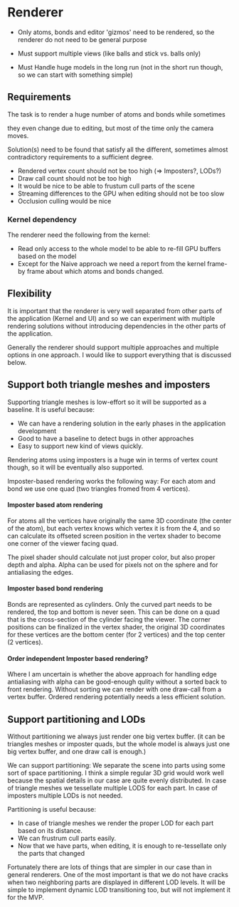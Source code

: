 # Renderer

- Only atoms, bonds and editor 'gizmos' need to be rendered, so the renderer do not need to be general purpose

- Must support multiple views (like balls and stick vs. balls only)
- Must Handle huge models in the long run (not in the short run though, so we can start with something simple)

## Requirements

The task is to render a huge number of atoms and bonds while sometimes

they even change due to editing, but most of the time only the camera moves.



Solution(s) need to be found that satisfy all the different, sometimes almost contradictory requirements to a sufficient degree.



- Rendered vertex count should not be too high (=> Imposters?, LODs?)
- Draw call count should not be too high
- It would be nice to be able to frustum cull parts of the scene
- Streaming differences to the GPU when editing should not be too slow
- Occlusion culling would be nice

### Kernel dependency

The renderer need the following from the kernel:

- Read only access to the whole model to be able to re-fill GPU buffers based on the model
- Except for the Naive approach we need a report from the kernel frame-by frame about which atoms and bonds changed.

## Flexibility

It is important that the renderer is very well separated from other parts of the application (Kernel and UI) and so we can experiment with multiple rendering solutions without introducing dependencies in the other parts of the application.

Generally the renderer should support multiple approaches and multiple options in one approach. I would like to support everything that is discussed below. 

## Support both triangle meshes and imposters

Supporting triangle meshes is low-effort so it will be supported as a baseline. It is useful because:

- We can have a rendering solution in the early phases in the application development
- Good to have a baseline to detect bugs in other approaches
- Easy to support new kind of views quickly.

Rendering atoms using imposters is a huge win in terms of vertex count though, so it will be eventually also supported.

Imposter-based rendering works the following way: For each atom and bond we use one quad (two triangles fromed from 4 vertices).

#### Imposter based atom rendering

For atoms all the vertices have originally the same 3D coordinate (the center of the atom), but each vertex knows which vertex it is from the 4, and so can calculate its offseted screen position in the vertex shader to become one corner of the viewer facing quad.

The pixel shader should calculate not just proper color, but also proper depth and alpha. Alpha can be used for pixels not on the sphere and for antialiasing the edges.

#### Imposter based bond rendering

Bonds are represented as cylinders. Only the curved part needs to be rendered, the top and bottom is never seen. This can be done on a quad that is the cross-section of the cylinder facing the viewer. The corner positions can be finalized in the vertex shader, the original 3D coordinates for these vertices are the bottom center (for 2 vertices) and the top center (2 vertices).

#### Order independent Imposter based rendering?

Where I am uncertain is whether the above approach for handling edge antialiasing with alpha can be good-enough qulity without a sorted back to front rendering. Without sorting we can render with one draw-call from a vertex buffer. Ordered rendering potentially needs a less efficient solution.

## Support partitioning and LODs

Without partitioning we always just render one big vertex buffer. (it can be triangles meshes or imposter quads, but the whole model is always just one big vertex buffer, and one draw call is enough.)

We can support partitioning: We separate the scene into parts using some sort of space partitioning. I think a simple regular 3D grid would work well because the spatial details in our case are quite evenly distributed. In case of triangle meshes we tessellate multiple LODS for each part. In case of imposters multiple LODs is not needed. 

Partitioning is useful because:

- In case of triangle meshes we render the proper LOD for each part based on its distance.
- We can frustrum cull parts easily.
- Now that we have parts, when editing, it is enough to re-tessellate only the parts that changed 

Fortunately there are lots of things that are simpler in our case than in general renderers. One of the most important is that we do not have cracks when two neighboring parts are displayed in different LOD levels. It will be simple to implement dynamic LOD transitioning too, but will not implement it for the MVP.

